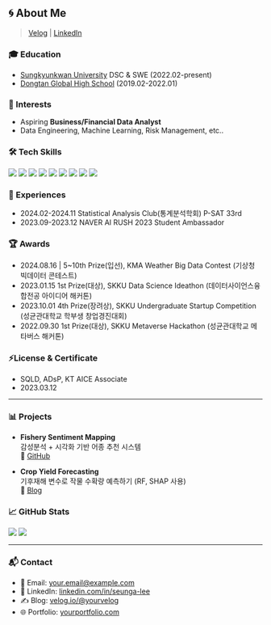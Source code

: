 ## 🌀 About Me 
> <a href="https://velog.io/@yourvelog">Velog</a> | <a href="https://www.linkedin.com/in/seunga-lee-26633027b/">LinkedIn</a>

### 🎓 Education
- [Sungkyunkwan University](https://www.skku.edu/skku/index.do) DSC & SWE (2022.02-present)
- [Dongtan Global High School](https://www.dtg.hs.kr/sys/) (2019.02-2022.01)

### 🧩 Interests
- Aspiring <strong>Business/Financial Data Analyst</strong>
- Data Engineering, Machine Learning, Risk Management, etc..

### 🛠 Tech Skills
<p>
  <img src="https://img.shields.io/badge/Python-3776AB?logo=python&logoColor=white"/>
  <img src="https://img.shields.io/badge/Pandas-150458?logo=pandas&logoColor=white"/>
  <img src="https://img.shields.io/badge/R-276DC3?style=flat&logo=r&logoColor=white"/>
  <img src="https://img.shields.io/badge/Numpy-013243?logo=numpy&logoColor=white"/>
  <img src="https://img.shields.io/badge/Scikit Learn-F7931E?logo=scikitlearn&logoColor=white"/>
  <img src="https://img.shields.io/badge/SQL-336791?logo=postgresql&logoColor=white"/>
  <img src="https://img.shields.io/badge/Tableau-E97627?logo=Tableau&logoColor=white"/>
  <img src="https://img.shields.io/badge/C-00599C?style=flat&logo=c&logoColor=white"/>
  <img src="https://img.shields.io/badge/PyTorch-EE4C2C?style=flat&logo=pytorch&logoColor=white"/>
</p>

### 🚀 Experiences
- 2024.02-2024.11 Statistical Analysis Club(통계분석학회) P-SAT 33rd
- 2023.09-2023.12 NAVER AI RUSH 2023 Student Ambassador


### 🏆 Awards
- 2024.08.16 | 5~10th Prize(입선), KMA Weather Big Data Contest (기상청 빅데이터 콘테스트)
- 2023.01.15 1st Prize(대상), SKKU Data Science Ideathon (데이터사이언스융합전공 아이디어 해커톤)
- 2023.10.01 4th Prize(장려상), SKKU Undergraduate Startup Competition (성균관대학교 학부생 창업경진대회)
- 2022.09.30 1st Prize(대상), SKKU Metaverse Hackathon (성균관대학교 메타버스 해커톤)

### ⚡License & Certificate
- SQLD, ADsP, KT AICE Associate
- 2023.03.12 
---

### 📊 Projects

- **Fishery Sentiment Mapping**  
  감성분석 + 시각화 기반 어종 추천 시스템  
  🔗 [GitHub](https://github.com/seungxa/fishery-sentiment)

- **Crop Yield Forecasting**  
  기후재해 변수로 작물 수확량 예측하기 (RF, SHAP 사용)  
  🔗 [Blog](https://velog.io/@yourvelog/crop-forecast)

### 📈 GitHub Stats

<p align="left">
  <img src="https://github-readme-stats-seungxa.vercel.app/api?username=seungxa&show_icons=true&theme=transparent" />
  <img src="https://github-readme-stats-seungxa.vercel.app/api/top-langs/?username=seungxa&layout=compact&theme=transparent" />
</p>

---

### 📬 Contact

- 📧 Email: your.email@example.com  
- 💼 LinkedIn: [linkedin.com/in/seunga-lee](https://linkedin.com)  
- ✍️ Blog: [velog.io/@yourvelog](https://velog.io/@yourvelog)  
- 🌐 Portfolio: [yourportfolio.com](https://yourportfolio.com)
